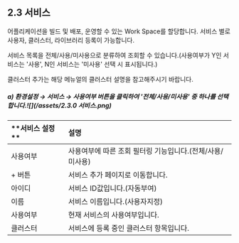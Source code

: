 ## 2.3 서비스

어플리케이션을 빌드 및 배포, 운영할 수 있는 Work Space를 할당합니다. 서비스 별로 사용자, 클러스터, 라이브러리 등록이 가능합니다.

서비스 목록을 전체/사용/미사용으로 분류하여 조회할 수 있습니다.\(사용여부가 Y인 서비스는 '사용', N인 서비스는 '미사용' 선택 시 표시됩니다.\)

클러스터 추가는 해당 메뉴얼의 클러스터 설명을 참고해주시기 바랍니다.

##### a\)    환경설정 → 서비스 →  사용여부 버튼을 클릭하여 '전체/사용/미사용' 중 하나를 선택합니다.![](/assets/2.3.0 서비스.png)

| **서비스 설정 ** | **설명** |
| :--- | :--- |
| 사용여부 | 사용여부에 따른 조회 필터링 기능입니다.\(전체/사용/미사용\) |
| + 버튼 | 서비스 추가 페이지로 이동합니다. |
| 아이디 | 서비스 ID값입니다.\(자동부여\) |
| 이름 | 서비스 이름입니다.\(사용자지정\) |
| 사용여부 | 현재 서비스의 사용여부입니다. |
| 클러스터 | 서비스에 등록 중인 클러스터 항목입니다. |



